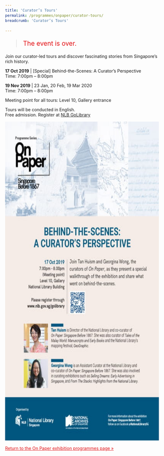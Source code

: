 ```yaml
---
title: 'Curator’s Tours'
permalink: /programmes/onpaper/curator-tours/
breadcrumb: 'Curator’s Tours'

---
```



<blockquote style="color: #E21216; font-size: 150%;">The event is over.</blockquote>

<p>Join our curator-led tours and discover fascinating stories from Singapore’s rich history.</p>

<b>17 Oct 2019</b> &#124; &#91;Special&#93; Behind-the-Scenes: A Curator’s Perspective<br>
Time: 7:00pm – 8:00pm

<b>19 Nov 2019</b> &#124; 23 Jan, 20 Feb, 19 Mar 2020<br>
Time: 7:00pm – 8:00pm

Meeting point for all tours: Level 10, Gallery entrance

Tours will be conducted in English.<br>
Free admission. Register at <a href="www.nlb.gov.sg/golibrary">NLB GoLibrary</a>

<img srcset="/images/event-images/onpaper/A_Curator's_Perspective_17 Oct_eDM_400w.jpg 400w, /images/event-images/onpaper/A_Curator's_Perspective_17 Oct_eDM_740w.jpg 740w" sizes="(max-width: 500px) 40vw, 74vw" height="1046" width="740" src="/images/event-images/onpaper/A_Curator's_Perspective_17 Oct_eDM_400w.jpg" alt="A promotional image advertising the Special Curator's Tour on 17 October 2019.">

<a href="/exhibitions/past-exhibitions/onpaper/programmes/" style="color:#E21216;">Return to the On Paper exhibition programmes page &#187;</a>
